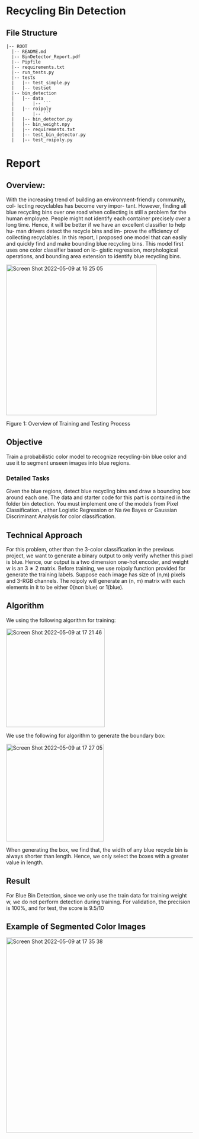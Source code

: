 # Recycling Bin Detection
## File Structure
```
|-- ROOT
  |-- README.md
  |-- BinDetector_Report.pdf
  |-- Pipfile
  |-- requirements.txt
  |-- run_tests.py
  |-- tests
  |   |-- test_simple.py
  |   |-- testset
  |-- bin_detection
  |   |-- data
  |       |-- ```
  |   |-- roipoly
  |       |-- ```
  |   |-- bin_detector.py
  |   |-- bin_weight.npy
  |   |-- requirements.txt
  |   |-- test_bin_detector.py
  |   |-- test_roipoly.py
```

# Report
## Overview:
With the increasing trend of building an environment-friendly community, col- lecting recyclables has become very impor- tant. However, finding all blue recycling bins over one road when collecting is still a problem for the human employee. People might not identify each container precisely over a long time. Hence, it will be better if we have an excellent classifier to help hu- man drivers detect the recycle bins and im- prove the efficiency of collecting recyclables.
In this report, I proposed one model that can easily and quickly find and make bounding blue recycling bins. This model first uses one color classifier based on lo- gistic regression, morphological operations, and bounding area extension to identify blue recycling bins.

<img width="406" alt="Screen Shot 2022-05-09 at 16 25 05" src="https://user-images.githubusercontent.com/92130976/167491646-7b3772bc-6979-468a-b34d-b01086603d34.png">

Figure 1: Overview of Training and Testing Process

## Objective
Train a probabilistic color model to recognize recycling-bin blue color and use it to segment unseen images into blue regions. 

### Detailed Tasks
Given the blue regions, detect blue recycling bins and draw a bounding box around each one. The data and starter code for this part is contained in the folder bin detection. You must implement one of the models from Pixel Classification., either Logistic Regression or Na ̈ıve Bayes or Gaussian Discriminant Analysis for color classification. 

## Technical Approach
For this problem, other than the 3-color classification in the previous project, we want to generate a binary output to only verify whether this pixel is blue. Hence, our output is a two dimension one-hot encoder, and weight w is an 3 ∗ 2 matrix. Before training, we use roipoly function provided for generate the training labels. Suppose each image has size of (n,m) pixels and 3-RGB channels. The roipoly will generate an (n, m) matrix with each elements in it to be either 0(non blue) or 1(blue).

## Algorithm
We using the following algorithm for training:

<img width="266" alt="Screen Shot 2022-05-09 at 17 21 46" src="https://user-images.githubusercontent.com/92130976/167500686-22c1a025-7503-4871-9a76-fb54f96c3c65.png">

We use the following for algorithm to generate the boundary box:

<img width="263" alt="Screen Shot 2022-05-09 at 17 27 05" src="https://user-images.githubusercontent.com/92130976/167501468-59a1e832-2819-442e-97a0-6ccd20fbd722.png">

When generating the box, we find that, the width of any blue recycle bin is always shorter than length. Hence, we only select the boxes with a greater value in length.

## Result
For Blue Bin Detection, since we only use the train data for training weight w, we do not perform detection during training. For validation, the precision is 100%, and for test, the score is 9.5/10

## Example of Segmented Color Images

<img width="526" alt="Screen Shot 2022-05-09 at 17 35 38" src="https://user-images.githubusercontent.com/92130976/167502574-22c64cf2-af6b-4b79-9965-7dfa51a5f2c1.png">
